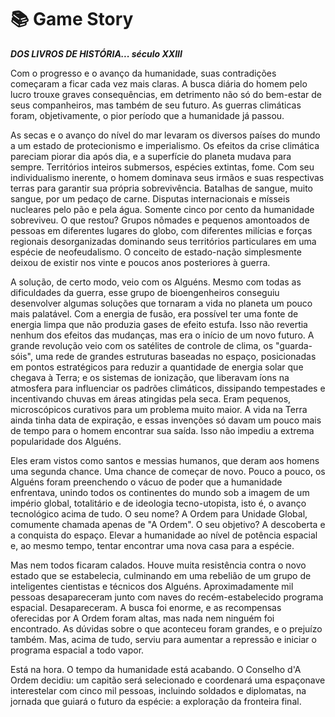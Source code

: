 # 📚 Game Story

***DOS LIVROS DE HISTÓRIA... século XXIII***

Com o progresso e o avanço da humanidade, suas contradições começaram a ficar cada vez mais claras. A busca diária do homem pelo lucro trouxe graves consequências, em detrimento não só do bem-estar de seus companheiros, mas também de seu futuro. As guerras climáticas foram, objetivamente, o pior período que a humanidade já passou.

As secas e o avanço do nível do mar levaram os diversos países do mundo a um estado de protecionismo e imperialismo. Os efeitos da crise climática pareciam piorar dia após dia, e a superfície do planeta mudava para sempre. Territórios inteiros submersos, espécies extintas, fome. Com seu individualismo inerente, o homem dominava seus irmãos e suas respectivas terras para garantir sua própria sobrevivência. Batalhas de sangue, muito sangue, por um pedaço de carne. Disputas internacionais e mísseis nucleares pelo pão e pela água. Somente cinco por cento da humanidade sobreviveu. O que restou? Grupos nômades e pequenos amontoados de pessoas em diferentes lugares do globo, com diferentes milícias e forças regionais desorganizadas dominando seus territórios particulares em uma espécie de neofeudalismo. O conceito de estado-nação simplesmente deixou de existir nos vinte e poucos anos posteriores à guerra.

A solução, de certo modo, veio com os Alguéns. Mesmo com todas as dificuldades da guerra, esse grupo de bioengenheiros conseguiu desenvolver algumas soluções que tornaram a vida no planeta um pouco mais palatável. Com a energia de fusão, era possível ter uma fonte de energia limpa que não produzia gases de efeito estufa. Isso não revertia nenhum dos efeitos das mudanças, mas era o início de um novo futuro. A grande revolução veio com os satélites de controle de clima, os "guarda-sóis", uma rede de grandes estruturas baseadas no espaço, posicionadas em pontos estratégicos para reduzir a quantidade de energia solar que chegava à Terra; e os sistemas de ionização, que liberavam íons na atmosfera para influenciar os padrões climáticos, dissipando tempestades e incentivando chuvas em áreas atingidas pela seca. Eram pequenos, microscópicos curativos para um problema muito maior. A vida na Terra ainda tinha data de expiração, e essas invenções só davam um pouco mais de tempo para o homem encontrar sua saída. Isso não impediu a extrema popularidade dos Alguéns.

Eles eram vistos como santos e messias humanos, que deram aos homens uma segunda chance. Uma chance de começar de novo. Pouco a pouco, os Alguéns foram preenchendo o vácuo de poder que a humanidade enfrentava, unindo todos os continentes do mundo sob a imagem de um império global, totalitário e de ideologia tecno-utopista, isto é, o avanço tecnológico acima de tudo. O seu nome? A Ordem para Unidade Global, comumente chamada apenas de "A Ordem". O seu objetivo? A descoberta e a conquista do espaço. Elevar a humanidade ao nível de potência espacial e, ao mesmo tempo, tentar encontrar uma nova casa para a espécie.

Mas nem todos ficaram calados. Houve muita resistência contra o novo estado que se estabelecia, culminando em uma rebelião de um grupo de inteligentes cientistas e técnicos dos Alguéns. Aproximadamente mil pessoas desapareceram junto com naves do recém-estabelecido programa espacial. Desapareceram. A busca foi enorme, e as recompensas oferecidas por A Ordem foram altas, mas nada nem ninguém foi encontrado. As dúvidas sobre o que aconteceu foram grandes, e o prejuízo também. Mas, acima de tudo, serviu para aumentar a repressão e iniciar o programa espacial a todo vapor.

Está na hora. O tempo da humanidade está acabando. O Conselho d'A Ordem decidiu: um capitão será selecionado e coordenará uma espaçonave interestelar com cinco mil pessoas, incluindo soldados e diplomatas, na jornada que guiará o futuro da espécie: a exploração da fronteira final.
